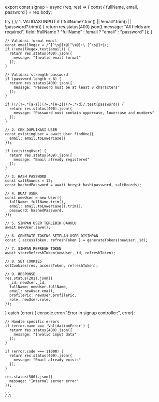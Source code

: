 export const signup = async (req, res) => {
const { fullName, email, password } = req.body;

try {
// 1. VALIDASI INPUT
if (!fullName?.trim() || !email?.trim() || !password?.trim()) {
return res.status(400).json({
message: "All fields are required",
field: !fullName ? "fullName" : !email ? "email" : "password"
});
}

    // Validasi format email
    const emailRegex = /^[^\s@]+@[^\s@]+\.[^\s@]+$/;
    if (!emailRegex.test(email)) {
      return res.status(400).json({
        message: "Invalid email format"
      });
    }

    // Validasi strength password
    if (password.length < 8) {
      return res.status(400).json({
        message: "Password must be at least 8 characters"
      });
    }

    if (!/(?=.*[a-z])(?=.*[A-Z])(?=.*\d)/.test(password)) {
      return res.status(400).json({
        message: "Password must contain uppercase, lowercase and numbers"
      });
    }

    // 2. CEK DUPLIKASI USER
    const existingUser = await User.findOne({
      email: email.toLowerCase()
    });

    if (existingUser) {
      return res.status(409).json({
        message: "Email already registered"
      });
    }

    // 3. HASH PASSWORD
    const saltRounds = 12;
    const hashedPassword = await bcrypt.hash(password, saltRounds);

    // 4. BUAT USER
    const newUser = new User({
      fullName: fullName.trim(),
      email: email.toLowerCase().trim(),
      password: hashedPassword,
    });

    // 5. SIMPAN USER TERLEBIH DAHULU
    await newUser.save();

    // 6. GENERATE TOKENS SETELAH USER DISIMPAN
    const { accessToken, refreshToken } = generateTokens(newUser._id);

    // 7. SIMPAN REFRESH TOKEN
    await storeRefreshToken(newUser._id, refreshToken);

    // 8. SET COOKIES
    setCookies(res, accessToken, refreshToken);

    // 9. RESPONSE
    res.status(201).json({
      _id: newUser._id,
      fullName: newUser.fullName,
      email: newUser.email,
      profilePic: newUser.profilePic,
      role: newUser.role,
    });

} catch (error) {
console.error("Error in signup controller:", error);

    // Handle specific errors
    if (error.name === 'ValidationError') {
      return res.status(400).json({
        message: "Invalid input data"
      });
    }

    if (error.code === 11000) {
      return res.status(409).json({
        message: "Email already exists"
      });
    }

    res.status(500).json({
      message: "Internal server error"
    });

}
};
